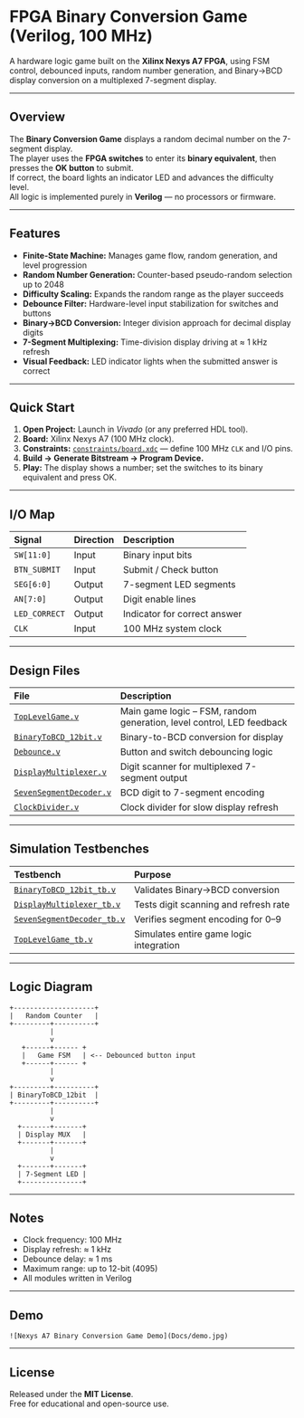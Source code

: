 # FPGA Binary Conversion Game (Verilog, 100 MHz)

A hardware logic game built on the **Xilinx Nexys A7 FPGA**, using FSM control, debounced inputs, random number generation, and Binary→BCD display conversion on a multiplexed 7-segment display.

---

## Overview

The **Binary Conversion Game** displays a random decimal number on the 7-segment display.  
The player uses the **FPGA switches** to enter its **binary equivalent**, then presses the **OK button** to submit.  
If correct, the board lights an indicator LED and advances the difficulty level.  
All logic is implemented purely in **Verilog** — no processors or firmware.

---

## Features

- **Finite-State Machine:** Manages game flow, random generation, and level progression  
- **Random Number Generation:** Counter-based pseudo-random selection up to 2048  
- **Difficulty Scaling:** Expands the random range as the player succeeds  
- **Debounce Filter:** Hardware-level input stabilization for switches and buttons  
- **Binary→BCD Conversion:** Integer division approach for decimal display digits  
- **7-Segment Multiplexing:** Time-division display driving at ≈ 1 kHz refresh  
- **Visual Feedback:** LED indicator lights when the submitted answer is correct  

---

## Quick Start

1. **Open Project:** Launch in *Vivado* (or any preferred HDL tool).  
2. **Board:** Xilinx Nexys A7 (100 MHz clock).  
3. **Constraints:** [`constraints/board.xdc`](constraints/board.xdc) — define 100 MHz `CLK` and I/O pins.  
4. **Build → Generate Bitstream → Program Device.**  
5. **Play:** The display shows a number; set the switches to its binary equivalent and press OK.  

---

## I/O Map

| Signal | Direction | Description |
|:--|:--|:--|
| `SW[11:0]` | Input | Binary input bits |
| `BTN_SUBMIT` | Input | Submit / Check button |
| `SEG[6:0]` | Output | 7-segment LED segments |
| `AN[7:0]` | Output | Digit enable lines |
| `LED_CORRECT` | Output | Indicator for correct answer |
| `CLK` | Input | 100 MHz system clock |

---

## Design Files

| File | Description |
|:--|:--|
| [`TopLevelGame.v`](Code/TopLevelGame.v) | Main game logic – FSM, random generation, level control, LED feedback |
| [`BinaryToBCD_12bit.v`](Code/BinaryToBCD_12bit.v) | Binary-to-BCD conversion for display |
| [`Debounce.v`](Code/Debounce.v) | Button and switch debouncing logic |
| [`DisplayMultiplexer.v`](Code/DisplayMultiplexer.v) | Digit scanner for multiplexed 7-segment output |
| [`SevenSegmentDecoder.v`](Code/SevenSegmentDecoder.v) | BCD digit to 7-segment encoding |
| [`ClockDivider.v`](Code/ClockDivider.v) | Clock divider for slow display refresh |

---

## Simulation Testbenches

| Testbench | Purpose |
|:--|:--|
| [`BinaryToBCD_12bit_tb.v`](Code/BinaryToBCD_12bit_tb.v) | Validates Binary→BCD conversion |
| [`DisplayMultiplexer_tb.v`](Code/DisplayMultiplexer_tb.v) | Tests digit scanning and refresh rate |
| [`SevenSegmentDecoder_tb.v`](Code/SevenSegmentDecoder_tb.v) | Verifies segment encoding for 0–9 |
| [`TopLevelGame_tb.v`](Code/TopLevelGame_tb.v) | Simulates entire game logic integration |

---

## Logic Diagram

```
+--------------------+
|   Random Counter   |
+---------+----------+
          |
          v
   +------+------ +
   |   Game FSM   | <-- Debounced button input
   +------+------ +
          |
          v
+---------+----------+
| BinaryToBCD_12bit  |
+---------+----------+
          |
          v
  +-------+-------+
  | Display MUX   |
  +-------+-------+
          |
          v
  +-------+-------+
  | 7-Segment LED |
  +---------------+
```

---

## Notes

- Clock frequency: 100 MHz  
- Display refresh: ≈ 1 kHz  
- Debounce delay: ≈ 1 ms  
- Maximum range: up to 12-bit (4095)  
- All modules written in Verilog  

---

## Demo



```
![Nexys A7 Binary Conversion Game Demo](Docs/demo.jpg)
```

---

## License

Released under the **MIT License**.  
Free for educational and open-source use.
